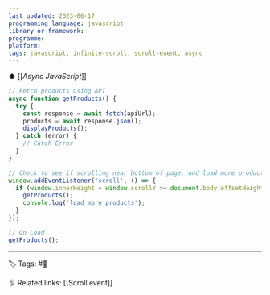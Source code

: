 ```yaml
---
last updated: 2023-06-17
programming language: javascript
library or framework:
programme:
platform:
tags: javascript, infinite-scroll, scroll-event, async
---
```

⬆ [[_Async JavaScript_]]

```javascript
// Fetch products using API
async function getProducts() {
  try {
    const response = await fetch(apiUrl);
    products = await response.json();
    displayProducts();
  } catch (error) {
    // Catch Error 
  }
}

// Check to see if scrolling near bottom of page, and load more products
window.addEventListener('scroll', () => {
  if (window.innerHeight + window.scrollY >= document.body.offsetHeight - 1000) {
    getProducts();
    console.log('load more products');
  }
});

// On Load
getProducts();
```

---
🏷 Tags: #🌱

🖇 Related links:
[[Scroll event]]
